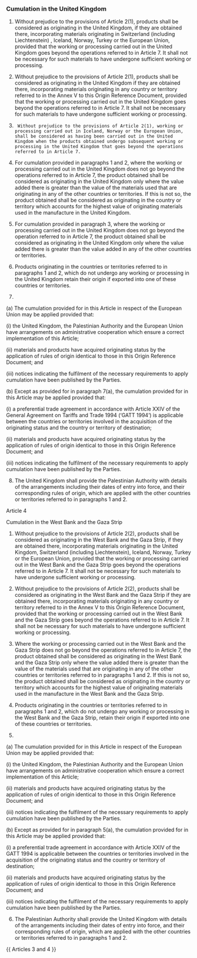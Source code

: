 ### Cumulation in the United Kingdom

1.	Without prejudice to the provisions of Article 2(1), products shall be considered as originating in the United Kingdom, if they are obtained there, incorporating materials originating in Switzerland (including Liechtenstein) , Iceland, Norway, Turkey or the European Union, provided that the working or processing carried out in the United Kingdom goes beyond the operations referred to in Article 7. It shall not be necessary for such materials to have undergone sufficient working or processing.

2.	Without prejudice to the provisions of Article 2(1), products shall be considered as originating in the United Kingdom if they are obtained there, incorporating materials originating in any country or territory referred to in the Annex V to this Origin Reference Document, provided that the working or processing carried out in the  United Kingdom goes beyond the operations referred to in Article 7. It shall not be necessary for such materials to have undergone sufficient working or processing.

3.	 	Without prejudice to the provisions of Article 2(1), working or processing carried out in Iceland, Norway or the European Union, shall be considered as having been carried out in the United Kingdom when the products obtained undergo subsequent working or processing in the United Kingdom that goes beyond the operations referred to in Article 7.

4.	For cumulation provided in paragraphs 1 and 2, where the working or processing carried out in the United Kingdom does not go beyond the operations referred to in Article 7, the product obtained shall be considered as originating in the United Kingdom only where the value added there is greater than the value of the materials used that are originating in any of the other countries or territories. If this is not so, the product obtained shall be considered as originating in the country or territory which accounts for the highest value of originating materials used in the manufacture in the United Kingdom.

5.	For cumulation provided in paragraph 3, where the working or processing carried out in the United Kingdom does not go beyond the operation referred to in Article 7, the product obtained shall be considered as originating in the United Kingdom only where the value added there is greater than the value added in any of the other countries or territories. 

6.	Products originating in the countries or territories referred to in paragraphs 1 and 2, which do not undergo any working or processing in the  United Kingdom retain their origin if exported into one of these countries or territories.

7.	

(a)	The cumulation provided for in this Article in respect of the European Union may be applied provided that:

(i)	the United Kingdom, the Palestinian Authority and the European Union have arrangements on administrative cooperation which ensure a correct implementation of this Article;

(ii)	materials and products have acquired originating status by the application of rules of origin identical to those in this Origin Reference Document; and

(iii)	notices indicating the fulfilment of the necessary requirements to apply cumulation have been published by the Parties.

(b)	Except as provided for in paragraph 7(a), the cumulation provided for in this Article may be applied provided that:

(i)	a preferential trade agreement in accordance with Article XXIV of the General Agreement on Tariffs and Trade 1994 (‘GATT 1994’) is applicable between the countries or territories involved in the acquisition of the originating status and the country or territory of destination;

(ii)	materials and products have acquired originating status by the application of rules of origin identical to those in this Origin Reference Document; and

(iii)	notices indicating the fulfilment of the necessary requirements to apply cumulation have been published by the Parties.

8. 	The United Kingdom shall provide the Palestinian Authority with details of the arrangements including their dates of entry into force, and their corresponding rules of origin, which are applied with the other countries or territories referred to in paragraphs 1 and 2.

Article 4

Cumulation in the West Bank and the Gaza Strip

1.	Without prejudice to the provisions of Article 2(2), products shall be considered as originating in the West Bank and the Gaza Strip, if they are obtained there, incorporating materials originating in the United Kingdom, Switzerland (including Liechtenstein), Iceland, Norway, Turkey or the European Union, provided that the working or processing carried out in the West Bank and the Gaza Strip goes beyond the operations referred to in Article 7. It shall not be necessary for such materials to have undergone sufficient working or processing.

2.	Without prejudice to the provisions of Article 2(2), products shall be considered as originating in the West Bank and the Gaza Strip if they are obtained there, incorporating materials originating in any country or territory referred to in the Annex V to this Origin Reference Document, provided that the working or processing carried out in the West Bank and the Gaza Strip goes beyond the operations referred to in Article 7. It shall not be necessary for such materials to have undergone sufficient working or processing.

3.	Where the working or processing carried out in the West Bank and the Gaza Strip does not go beyond the operations referred to in Article 7, the product obtained shall be considered as originating in the West Bank and the Gaza Strip only where the value added there is greater than the value of the materials used that are originating in any of the other countries or territories referred to in paragraphs 1 and 2. If this is not so, the product obtained shall be considered as originating in the country or territory which accounts for the highest value of originating materials used in the manufacture in the West Bank and the Gaza Strip.

4.	Products originating in the countries or territories referred to in paragraphs 1 and 2, which do not undergo any working or processing in the West Bank and the Gaza Strip, retain their origin if exported into one of these countries or territories.

5.	

(a)	The cumulation provided for in this Article in respect of the European Union may be applied provided that:

(i)	the United Kingdom, the Palestinian Authority and the European Union have arrangements on administrative cooperation which ensure a correct implementation of this Article;

(ii)	materials and products have acquired originating status by the application of rules of origin identical to those in this Origin Reference Document; and

(iii)	notices indicating the fulfilment of the necessary requirements to apply cumulation have been published by the Parties.

(b)	Except as provided for in paragraph 5(a), the cumulation provided for in this Article may be applied provided that:

(i)	a preferential trade agreement in accordance with Article XXIV of the GATT 1994 is applicable between the countries or territories involved in the acquisition of the originating status and the country or territory of destination;

(ii)	materials and products have acquired originating status by the application of rules of origin identical to those in this Origin Reference Document; and

(iii)	notices indicating the fulfilment of the necessary requirements to apply cumulation have been published by the Parties.

6.	The Palestinian Authority shall provide the United Kingdom with details of the arrangements including their dates of entry into force, and their corresponding rules of origin, which are applied with the other countries or territories referred to in paragraphs 1 and 2.

{{ Articles 3 and 4 }}
